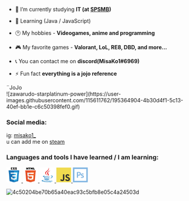 

- 🎉 I’m currently studying **IT (at <a href=https://www.spsmb.cz/>SPSMB</a>)**

- 🏫 Learning (Java / JavaScript)

- 🕐 My hobbies - **Videogames, anime and programming**

- 🎮 My favorite games - **Valorant, LoL, RE8, DBD, and more...**

- 📞 You can contact me on **discord(MisaKo1#6969)**

- ⚡ Fun fact **everything is a jojo reference**
<div>¨JoJo</div>
<img>![zawarudo-starplatinum-power](https://user-images.githubusercontent.com/115611762/195364904-4b30d4f1-5c13-40ef-bb1e-c6c50398fef0.gif)</img>

<h3 align="left">Social media:</h3>
ig: <a href=https://www.instagram.com/misako1_>misako1_</a><br>
u can add me on <a href=https://steamcommunity.com/id/48512564/>steam</a>
<p align="left">
</p>

<h3 align="left">Languages and tools I have learned / I am learning:</h3>
<p align="left"> <a href="https://www.w3schools.com/css/" target="_blank" rel="noreferrer"> <img src="https://raw.githubusercontent.com/devicons/devicon/master/icons/css3/css3-original-wordmark.svg" alt="css3" width="40" height="40"/> </a> <a href="https://www.w3.org/html/" target="_blank" rel="noreferrer"> <img src="https://raw.githubusercontent.com/devicons/devicon/master/icons/html5/html5-original-wordmark.svg" alt="html5" width="40" height="40"/> </a> <a href="https://www.java.com" target="_blank" rel="noreferrer"> <img src="https://raw.githubusercontent.com/devicons/devicon/master/icons/java/java-original.svg" alt="java" width="40" height="40"/> </a> <a href="https://developer.mozilla.org/en-US/docs/Web/JavaScript" target="_blank" rel="noreferrer"> <img src="https://raw.githubusercontent.com/devicons/devicon/master/icons/javascript/javascript-original.svg" alt="javascript" width="40" height="40"/> </a> <a href="https://www.photoshop.com/en" target="_blank" rel="noreferrer"> <img src="https://raw.githubusercontent.com/devicons/devicon/master/icons/photoshop/photoshop-line.svg" alt="photoshop" width="40" height="40"/> </a> </p>



<img>![4c50204be70b65a40eac93c5bfb8e05c4a24503d](https://user-images.githubusercontent.com/115611762/195363912-caf0fccc-e9f3-4193-8246-61e276b3721d.png)</img>
